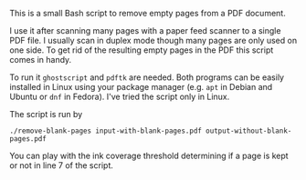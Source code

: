 This is a small Bash script to remove empty pages from a PDF document.

I use it after scanning many pages with a paper feed scanner to a single PDF file. I usually scan in duplex mode though many pages are only used on one side. To get rid of the resulting empty pages in the PDF this script comes in handy.

To run it `ghostscript` and `pdftk` are needed. Both programs can be easily installed in Linux using your package manager (e.g. `apt` in Debian and Ubuntu or `dnf` in Fedora). I've tried the script only in Linux.

The script is run by
```
./remove-blank-pages input-with-blank-pages.pdf output-without-blank-pages.pdf 
```

You can play with the ink coverage threshold determining if a page is kept or not in line 7 of the script.